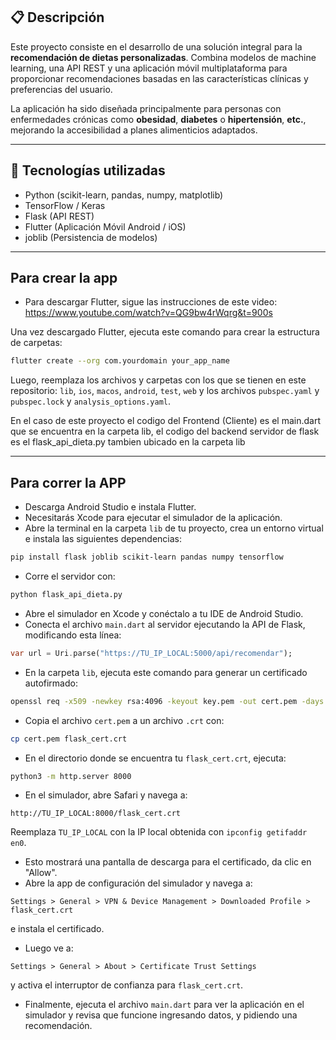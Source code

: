 ## 📋 Descripción

Este proyecto consiste en el desarrollo de una solución integral para la **recomendación de dietas personalizadas**. Combina modelos de machine learning, una API REST y una aplicación móvil multiplataforma para proporcionar recomendaciones basadas en las características clínicas y preferencias del usuario.

La aplicación ha sido diseñada principalmente para personas con enfermedades crónicas como **obesidad**, **diabetes** o **hipertensión**, **etc.**, mejorando la accesibilidad a planes alimenticios adaptados.

---

## 🚀 Tecnologías utilizadas

- Python (scikit-learn, pandas, numpy, matplotlib)
- TensorFlow / Keras
- Flask (API REST)
- Flutter (Aplicación Móvil Android / iOS)
- joblib (Persistencia de modelos)

---

## Para crear la app

- Para descargar Flutter, sigue las instrucciones de este video: https://www.youtube.com/watch?v=QG9bw4rWqrg&t=900s

Una vez descargado Flutter, ejecuta este comando para crear la estructura de carpetas:


```bash
flutter create --org com.yourdomain your_app_name
```


Luego, reemplaza los archivos y carpetas con los que se tienen en este repositorio: `lib`, `ios`, `macos`, `android`, `test`, `web` y los archivos `pubspec.yaml` y `pubspec.lock` y `analysis_options.yaml`.

En el caso de este proyecto el codigo del Frontend (Cliente) es el main.dart que se encuentra en la carpeta lib, el codigo del backend servidor de flask es el flask_api_dieta.py tambien ubicado en la carpeta lib

---

## Para correr la APP

- Descarga Android Studio e instala Flutter.
- Necesitarás Xcode para ejecutar el simulador de la aplicación.
- Abre la terminal en la carpeta `lib` de tu proyecto, crea un entorno virtual e instala las siguientes dependencias:

```bash
pip install flask joblib scikit-learn pandas numpy tensorflow
```

- Corre el servidor con:

```bash
python flask_api_dieta.py
```

- Abre el simulador en Xcode y conéctalo a tu IDE de Android Studio.
- Conecta el archivo `main.dart` al servidor ejecutando la API de Flask, modificando esta línea:

```dart
var url = Uri.parse("https://TU_IP_LOCAL:5000/api/recomendar");
```

- En la carpeta `lib`, ejecuta este comando para generar un certificado autofirmado:

```bash
openssl req -x509 -newkey rsa:4096 -keyout key.pem -out cert.pem -days 365 -nodes -subj "/CN=TU_IP_LOCAL" -addext "subjectAltName=IP:TU_IP_LOCAL"
```

- Copia el archivo `cert.pem` a un archivo `.crt` con:

```bash
cp cert.pem flask_cert.crt
```

- En el directorio donde se encuentra tu `flask_cert.crt`, ejecuta:

```bash
python3 -m http.server 8000
```

- En el simulador, abre Safari y navega a:

```
http://TU_IP_LOCAL:8000/flask_cert.crt
```

Reemplaza `TU_IP_LOCAL` con la IP local obtenida con `ipconfig getifaddr en0`.

- Esto mostrará una pantalla de descarga para el certificado, da clic en "Allow".
- Abre la app de configuración del simulador y navega a:

```
Settings > General > VPN & Device Management > Downloaded Profile > flask_cert.crt
```

e instala el certificado.

- Luego ve a:

```
Settings > General > About > Certificate Trust Settings
```

y activa el interruptor de confianza para `flask_cert.crt`.

- Finalmente, ejecuta el archivo `main.dart` para ver la aplicación en el simulador y revisa que funcione ingresando datos, y pidiendo una recomendación.

